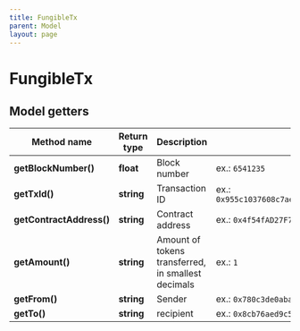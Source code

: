 ```yaml
---
title: FungibleTx
parent: Model
layout: page
---
```


# FungibleTx

## Model getters

Method name | Return type | Description | Notes
------------ | ------------- | ------------- | -------------
**getBlockNumber()** | **float** | Block number | ex.: `6541235`
**getTxId()** | **string** | Transaction ID | ex.: `0x955c1037608c7aecb6d1a3f150ce7d0a80536bcabb0deb69d62f55292cc4c372`
**getContractAddress()** | **string** | Contract address | ex.: `0x4f54fAD27F7F46C102Cd49b8E75C5593397cd9c3`
**getAmount()** | **string** | Amount of tokens transferred, in smallest decimals | ex.: `1`
**getFrom()** | **string** | Sender | ex.: `0x780c3de0aba1b51f04cfe8a5d9d277d4ad032b8d`
**getTo()** | **string** | recipient | ex.: `0x8cb76aed9c5e336ef961265c6079c14e9cd3d2ea`

